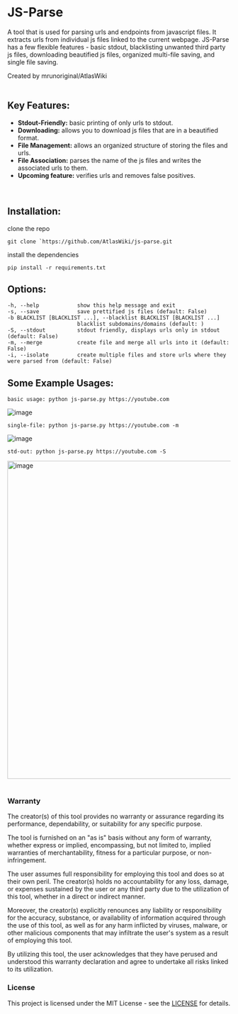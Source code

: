 # JS-Parse 
  A tool that is used for parsing urls and endpoints from javascript files.
  It extracts urls from individual js files linked to the current webpage.
  JS-Parse has a few flexible features - basic stdout, blacklisting unwanted third party js files, downloading beautified js files, organized multi-file saving, and single file saving.
  
  Created by mrunoriginal/AtlasWiki
<br>
<br>

## Key Features:
+ **Stdout-Friendly:** basic printing of only urls to stdout.
+ **Downloading:** allows you to download js files that are in a beautified format.
+ **File Management:** allows an organized structure of storing the files and urls.
+ **File Association:** parses the name of the js files and writes the associated urls to them.
+ **Upcoming feature:** verifies urls and removes false positives.
<br>

## Installation:

clone the repo
```
git clone `https://github.com/AtlasWiki/js-parse.git
```
install the dependencies
```
pip install -r requirements.txt
```
## Options:
```
-h, --help            show this help message and exit
-s, --save            save prettified js files (default: False)
-b BLACKLIST [BLACKLIST ...], --blacklist BLACKLIST [BLACKLIST ...]
                      blacklist subdomains/domains (default: )
-S, --stdout          stdout friendly, displays urls only in stdout (default: False)
-m, --merge           create file and merge all urls into it (default: False)
-i, --isolate         create multiple files and store urls where they were parsed from (default: False)
```

## Some Example Usages:
```
basic usage: python js-parse.py https://youtube.com
```
![image](https://github.com/AtlasWiki/js-parse/assets/87085506/0310f684-347f-4402-8e11-13f33b49d22b)
<br>

```
single-file: python js-parse.py https://youtube.com -m
```
![image](https://github.com/AtlasWiki/js-parse/assets/87085506/e2103af4-85b3-4a70-ac7e-d29800c5149c)
<br>


```
std-out: python js-parse.py https://youtube.com -S
```
<img width="718" alt="image" src="https://github.com/AtlasWiki/js-parse/assets/87085506/24408419-15b3-43e3-bcc6-755c622c0b0c">
<br>
<br>

### Warranty
The creator(s) of this tool provides no warranty or assurance regarding its performance, dependability, or suitability for any specific purpose.

The tool is furnished on an "as is" basis without any form of warranty, whether express or implied, encompassing, but not limited to, implied warranties of merchantability, fitness for a particular purpose, or non-infringement.

The user assumes full responsibility for employing this tool and does so at their own peril. The creator(s) holds no accountability for any loss, damage, or expenses sustained by the user or any third party due to the utilization of this tool, whether in a direct or indirect manner.

Moreover, the creator(s) explicitly renounces any liability or responsibility for the accuracy, substance, or availability of information acquired through the use of this tool, as well as for any harm inflicted by viruses, malware, or other malicious components that may infiltrate the user's system as a result of employing this tool.

By utilizing this tool, the user acknowledges that they have perused and understood this warranty declaration and agree to undertake all risks linked to its utilization.
  
### License
This project is licensed under the MIT License - see the [LICENSE](https://github.com/AtlasWiki/js-parse/blob/main/LICENSE) for details.
